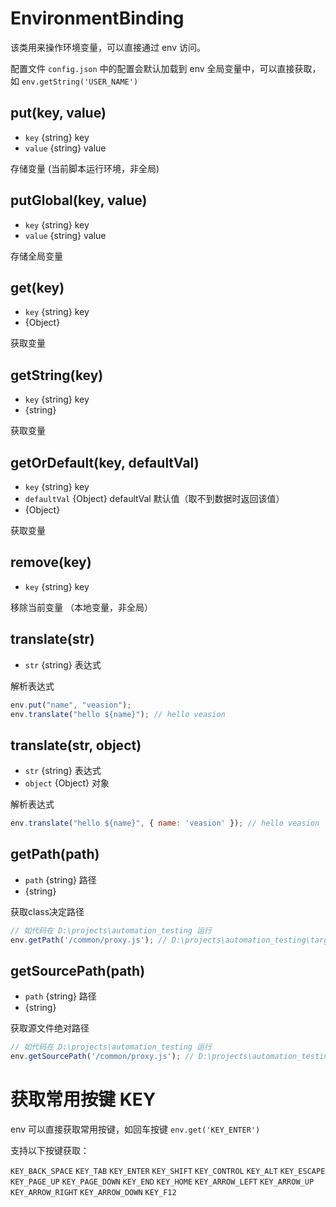
# EnvironmentBinding

该类用来操作环境变量，可以直接通过 env 访问。

配置文件 `config.json` 中的配置会默认加载到 env 全局变量中，可以直接获取，如 `env.getString('USER_NAME')`

## put(key, value)
* `key` {string} key
* `value` {string} value

存储变量 (当前脚本运行环境，非全局)

## putGlobal(key, value)
* `key` {string} key
* `value` {string} value

存储全局变量

## get(key)
* `key` {string} key
* {Object}

获取变量

## getString(key)
* `key` {string} key
* {string}

获取变量

## getOrDefault(key, defaultVal)
* `key` {string} key
* `defaultVal` {Object} defaultVal 默认值（取不到数据时返回该值）
* {Object}

获取变量

## remove(key)
* `key` {string} key

移除当前变量 （本地变量，非全局）

## translate(str)
* `str` {string} 表达式

解析表达式

```js
env.put("name", "veasion");
env.translate("hello ${name}"); // hello veasion
```

## translate(str, object)
* `str` {string} 表达式
* `object` {Object} 对象

解析表达式

```js
env.translate("hello ${name}", { name: 'veasion' }); // hello veasion
```

## getPath(path)
* `path` {string} 路径
* {string}

获取class决定路径

```js
// 如代码在 D:\projects\automation_testing 运行
env.getPath('/common/proxy.js'); // D:\projects\automation_testing\target\classes\common\proxy.js
```

## getSourcePath(path)
* `path` {string} 路径
* {string}

获取源文件绝对路径

```js
// 如代码在 D:\projects\automation_testing 运行
env.getSourcePath('/common/proxy.js'); // D:\projects\automation_testing\src\main\resources\common\proxy.js
```

# 获取常用按键 KEY

env 可以直接获取常用按键，如回车按键 `env.get('KEY_ENTER')`

支持以下按键获取：

`KEY_BACK_SPACE`
`KEY_TAB`
`KEY_ENTER`
`KEY_SHIFT`
`KEY_CONTROL`
`KEY_ALT`
`KEY_ESCAPE`
`KEY_PAGE_UP`
`KEY_PAGE_DOWN`
`KEY_END`
`KEY_HOME`
`KEY_ARROW_LEFT`
`KEY_ARROW_UP`
`KEY_ARROW_RIGHT`
`KEY_ARROW_DOWN`
`KEY_F12`

